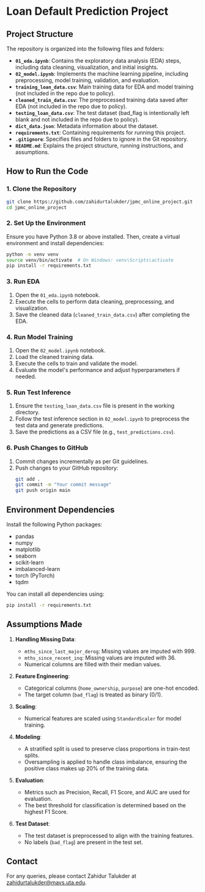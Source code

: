 # Loan Default Prediction Project

## **Project Structure**

The repository is organized into the following files and folders:

- **`01_eda.ipynb`**: Contains the exploratory data analysis (EDA) steps, including data cleaning, visualization, and initial insights.
- **`02_model.ipynb`**: Implements the machine learning pipeline, including preprocessing, model training, validation, and evaluation.
- **`training_loan_data.csv`**: Main training data for EDA and model training (not included in the repo due to policy).
- **`cleaned_train_data.csv`**: The preprocessed training data saved after EDA (not included in the repo due to policy).
- **`testing_loan_data.csv`**: The test dataset (bad_flag is intentionally left blank and not included in the repo due to policy).
- **`dict_data.json`**: Metadata information about the dataset.
- **`requirements.txt`**: Containing requirements for running this project.
- **`.gitignore`**: Specifies files and folders to ignore in the Git repository.
- **`README.md`**: Explains the project structure, running instructions, and assumptions.

## **How to Run the Code**

### 1. **Clone the Repository**
```bash
git clone https://github.com/zahidurtalukder/jpmc_online_project.git
cd jpmc_online_project
```

### 2. **Set Up the Environment**

Ensure you have Python 3.8 or above installed. Then, create a virtual environment and install dependencies:

```bash
python -m venv venv
source venv/bin/activate  # On Windows: venv\Scripts\activate
pip install -r requirements.txt
```

### 3. **Run EDA**

1. Open the `01_eda.ipynb` notebook.
2. Execute the cells to perform data cleaning, preprocessing, and visualization.
3. Save the cleaned data (`cleaned_train_data.csv`) after completing the EDA.

### 4. **Run Model Training**

1. Open the `02_model.ipynb` notebook.
2. Load the cleaned training data.
3. Execute the cells to train and validate the model.
4. Evaluate the model's performance and adjust hyperparameters if needed.

### 5. **Run Test Inference**

1. Ensure the `testing_loan_data.csv` file is present in the working directory.
2. Follow the test inference section in `02_model.ipynb` to preprocess the test data and generate predictions.
3. Save the predictions as a CSV file (e.g., `test_predictions.csv`).

### 6. **Push Changes to GitHub**

1. Commit changes incrementally as per Git guidelines.
2. Push changes to your GitHub repository:
   ```bash
   git add .
   git commit -m "Your commit message"
   git push origin main
   ```

## **Environment Dependencies**

Install the following Python packages:

- pandas
- numpy
- matplotlib
- seaborn
- scikit-learn
- imbalanced-learn
- torch (PyTorch)
- tqdm

You can install all dependencies using:
```bash
pip install -r requirements.txt
```

## **Assumptions Made**

1. **Handling Missing Data**:
   - `mths_since_last_major_derog`: Missing values are imputed with 999.
   - `mths_since_recent_inq`: Missing values are imputed with 36.
   - Numerical columns are filled with their median values.

2. **Feature Engineering**:
   - Categorical columns (`home_ownership`, `purpose`) are one-hot encoded.
   - The target column (`bad_flag`) is treated as binary (0/1).

3. **Scaling**:
   - Numerical features are scaled using `StandardScaler` for model training.

4. **Modeling**:
   - A stratified split is used to preserve class proportions in train-test splits.
   - Oversampling is applied to handle class imbalance, ensuring the positive class makes up 20% of the training data.

5. **Evaluation**:
   - Metrics such as Precision, Recall, F1 Score, and AUC are used for evaluation.
   - The best threshold for classification is determined based on the highest F1 Score.

6. **Test Dataset**:
   - The test dataset is preprocessed to align with the training features.
   - No labels (`bad_flag`) are present in the test set.

## **Contact**
For any queries, please contact Zahidur Talukder at [zahidurtalukder@mavs.uta.edu](mailto:zahidurtalukder@mavs.uta.edu).


